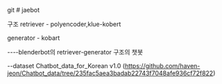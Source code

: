 git # jaebot


구조 
retriever - polyencoder,klue-kobert

generator - kobart



----blenderbot의 retriever-generator 구조의 챗봇

--dataset
Chatbot_data_for_Korean v1.0 (https://github.com/haven-jeon/Chatbot_data/tree/235fac5aea3badab22743f7048afe936cf72f822)
